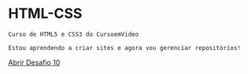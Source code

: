 # HTML-CSS
    Curso de HTML5 e CSS3 do CursoemVideo

    Estou aprendendo a criar sites e agora vou gerenciar repositórios!
 
<a href="https://harrymanofi.github.io/HTML-CSS/desafios/modulo-02/d010%20-%20Resolvido/android.html"> Abrir Desafio 10</a>